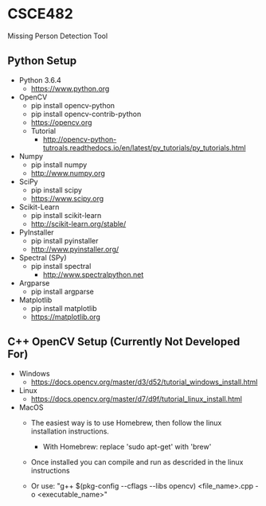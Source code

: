 # CSCE482
Missing Person Detection Tool


## Python Setup
* Python 3.6.4
  * https://www.python.org
* OpenCV
  * pip install opencv-python
  * pip install opencv-contrib-python
  * https://opencv.org
  * Tutorial
    * http://opencv-python-tutroals.readthedocs.io/en/latest/py_tutorials/py_tutorials.html
* Numpy
  * pip install numpy
  * http://www.numpy.org
* SciPy
  * pip install scipy
  * https://www.scipy.org
* Scikit-Learn
  * pip install scikit-learn
  * http://scikit-learn.org/stable/
* PyInstaller
  * pip install pyinstaller
  * http://www.pyinstaller.org/
* Spectral (SPy)
  * pip install spectral
    * http://www.spectralpython.net
* Argparse
  * pip install argparse
* Matplotlib
  * pip install matplotlib
  * https://matplotlib.org


## C++ OpenCV Setup (Currently Not Developed For)
* Windows
  * https://docs.opencv.org/master/d3/d52/tutorial_windows_install.html
* Linux
  * https://docs.opencv.org/master/d7/d9f/tutorial_linux_install.html
* MacOS
  * The easiest way is to use Homebrew, then follow the linux installation instructions.
    * With Homebrew: replace 'sudo apt-get' with 'brew'
  * Once installed you can compile and run as descrided in the linux instructions

  * Or use: "g++ $(pkg-config --cflags --libs opencv) <file_name>.cpp -o <executable_name>"
